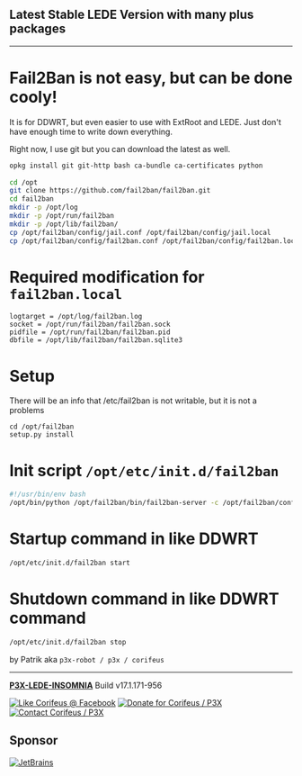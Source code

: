 [//]: #@corifeus-header

## Latest Stable LEDE Version with many plus packages

---
                        
[//]: #@corifeus-header:end
# Fail2Ban is not easy, but can be done cooly!

It is for DDWRT, but even easier to use with ExtRoot and LEDE. Just don't have enough time to write down everything.

Right now, I use git but you can download the latest as well.

```bash
opkg install git git-http bash ca-bundle ca-certificates python  
 
cd /opt 
git clone https://github.com/fail2ban/fail2ban.git 
cd fail2ban 
mkdir -p /opt/log
mkdir -p /opt/run/fail2ban
mkdir -p /opt/lib/fail2ban/
cp /opt/fail2ban/config/jail.conf /opt/fail2ban/config/jail.local
cp /opt/fail2ban/config/fail2ban.conf /opt/fail2ban/config/fail2ban.local

```

# Required modification for ```fail2ban.local```
```
logtarget = /opt/log/fail2ban.log
socket = /opt/run/fail2ban/fail2ban.sock
pidfile = /opt/run/fail2ban/fail2ban.pid
dbfile = /opt/lib/fail2ban/fail2ban.sqlite3
```

# Setup
There will be an info that /etc/fail2ban is not writable, but it is not a problems
```
cd /opt/fail2ban 
setup.py install 
```

# Init script ```/opt/etc/init.d/fail2ban```
```bash
#!/usr/bin/env bash
/opt/bin/python /opt/fail2ban/bin/fail2ban-server -c /opt/fail2ban/config/ $1
```

# Startup command in like DDWRT

```bash
/opt/etc/init.d/fail2ban start
```

# Shutdown command in like DDWRT command
```bash
/opt/etc/init.d/fail2ban stop
```

by Patrik aka ```p3x-robot / p3x / corifeus```

[//]: #@corifeus-footer

---

[**P3X-LEDE-INSOMNIA**](https://pages.corifeus.com/lede-insomnia) Build v17.1.171-956 

[![Like Corifeus @ Facebook](https://img.shields.io/badge/LIKE-Corifeus-3b5998.svg)](https://www.facebook.com/corifeus.software) [![Donate for Corifeus / P3X](https://img.shields.io/badge/Donate-Corifeus-003087.svg)](https://www.paypal.com/cgi-bin/webscr?cmd=_s-xclick&hosted_button_id=QZVM4V6HVZJW6)  [![Contact Corifeus / P3X](https://img.shields.io/badge/Contact-P3X-ff9900.svg)](https://www.patrikx3.com/en/front/contact) 


## Sponsor

[![JetBrains](https://www.patrikx3.com/images/jetbrains-logo.svg)](https://www.jetbrains.com/)
  
 

[//]: #@corifeus-footer:end